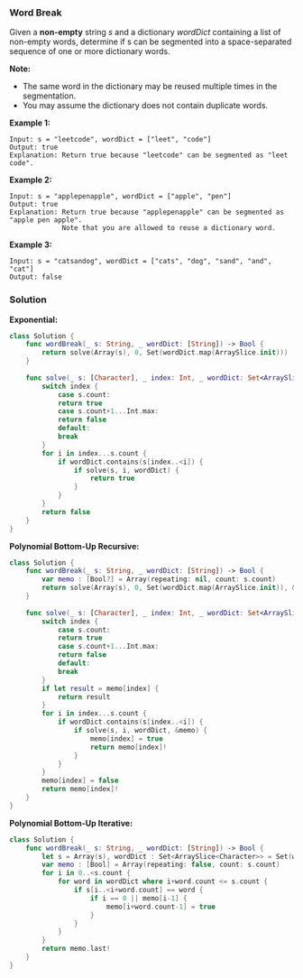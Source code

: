 
### Word Break

Given a __non-empty__ string *s* and a dictionary *wordDict* containing a list of non-empty words, determine if s can be segmented into a space-separated sequence of one or more dictionary words.

__Note:__
* The same word in the dictionary may be reused multiple times in the segmentation.
* You may assume the dictionary does not contain duplicate words.

__Example 1:__
```
Input: s = "leetcode", wordDict = ["leet", "code"]
Output: true
Explanation: Return true because "leetcode" can be segmented as "leet code".
```
__Example 2:__
```
Input: s = "applepenapple", wordDict = ["apple", "pen"]
Output: true
Explanation: Return true because "applepenapple" can be segmented as "apple pen apple".
             Note that you are allowed to reuse a dictionary word.
```
__Example 3:__
```
Input: s = "catsandog", wordDict = ["cats", "dog", "sand", "and", "cat"]
Output: false
```

### Solution
__Exponential:__
```Swift
class Solution {
    func wordBreak(_ s: String, _ wordDict: [String]) -> Bool {
        return solve(Array(s), 0, Set(wordDict.map(ArraySlice.init)))
    }
    
    func solve(_ s: [Character], _ index: Int, _ wordDict: Set<ArraySlice<Character>>) -> Bool {
        switch index {
            case s.count:
            return true
            case s.count+1...Int.max:
            return false
            default:
            break
        }
        for i in index...s.count {
            if wordDict.contains(s[index..<i]) {
                if solve(s, i, wordDict) {
                    return true
                }
            }
        }
        return false
    }
}
```
__Polynomial Bottom-Up Recursive:__
```Swift
class Solution {
    func wordBreak(_ s: String, _ wordDict: [String]) -> Bool {
        var memo : [Bool?] = Array(repeating: nil, count: s.count)
        return solve(Array(s), 0, Set(wordDict.map(ArraySlice.init)), &memo)
    }
    
    func solve(_ s: [Character], _ index: Int, _ wordDict: Set<ArraySlice<Character>>, _ memo: inout [Bool?]) -> Bool {
        switch index {
            case s.count:
            return true
            case s.count+1...Int.max:
            return false
            default:
            break
        }
        if let result = memo[index] {
            return result
        }
        for i in index...s.count {
            if wordDict.contains(s[index..<i]) {
                if solve(s, i, wordDict, &memo) {
                    memo[index] = true
                    return memo[index]!
                }
            }
        }
        memo[index] = false
        return memo[index]!
    }
}
```
__Polynomial Bottom-Up Iterative:__
```Swift
class Solution {
    func wordBreak(_ s: String, _ wordDict: [String]) -> Bool {
        let s = Array(s), wordDict : Set<ArraySlice<Character>> = Set(wordDict.map(ArraySlice.init))
        var memo : [Bool] = Array(repeating: false, count: s.count)
        for i in 0..<s.count {
            for word in wordDict where i+word.count <= s.count {
                if s[i..<i+word.count] == word {
                    if i == 0 || memo[i-1] {
                        memo[i+word.count-1] = true
                    }
                }
            }
        }
        return memo.last!
    }
}
```